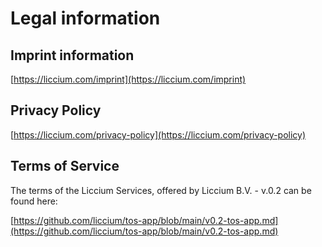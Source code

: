 # Legal information

## Imprint information

[https://liccium.com/imprint](https://liccium.com/imprint)

## Privacy Policy

[https://liccium.com/privacy-policy](https://liccium.com/privacy-policy)

## Terms of Service <a href="#contributor" id="contributor"></a>

The terms of the Liccium Services, offered by Liccium B.V. - v.0.2 can be found here:&#x20;

[https://github.com/liccium/tos-app/blob/main/v0.2-tos-app.md](https://github.com/liccium/tos-app/blob/main/v0.2-tos-app.md)​
